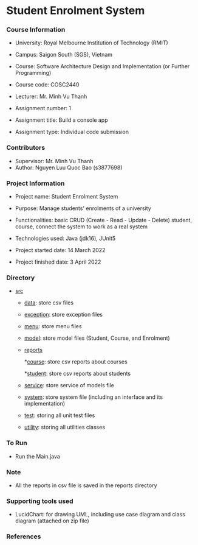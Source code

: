 # Student Enrolment System

### Course Information
- University: Royal Melbourne Institution of Technology (RMIT)
- Campus: Saigon South (SGS), Vietnam


- Course: Software Architecture Design and Implementation (or Further Programming)
- Course code: COSC2440
- Lecturer: Mr. Minh Vu Thanh


- Assignment number: 1
- Assignment title: Build a console app
- Assignment type: Individual code submission

### Contributors
- Supervisor: Mr. Minh Vu Thanh
- Author: Nguyen Luu Quoc Bao (s3877698)

### Project Information
- Project name: Student Enrolment System
- Purpose: Manage students' enrolments of a university
- Functionalities: basic CRUD (Create - Read - Update - Delete) student, course, connect the system to work as a real system
- Technologies used: Java (jdk16), JUnit5


- Project started date: 14 March 2022
- Project finished date: 3 April 2022

### Directory
* [src](./src)
    * [data](./src/data): store csv files
    * [exception](./src/exception): store exception files
    * [menu](./src/menu): store menu files
    * [model](./src/model): store model files (Student, Course, and Enrolment)
    * [reports](./src/reports)
  
        *[course](./src/reports/course): store csv reports about courses
  
        *[student](./src/reports/student): store csv reports about students
    * [service](./src/service): store service of models file
    * [system](./src/system): store system file (including an interface and its implementation)
    * [test](./src/test): storing all unit test files
    * [utility](./src/utility): storing all utilities classes
    

### To Run
- Run the Main.java

### Note
- All the reports in csv file is saved in the reports directory

### Supporting tools used
- LucidChart: for drawing UML, including use case diagram and class diagram (attached on zip file)

### References
